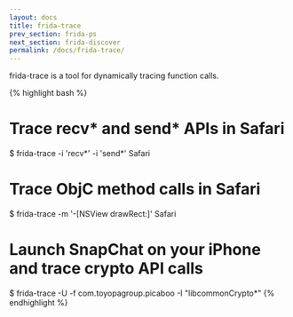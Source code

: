 ```yaml
---
layout: docs
title: frida-trace
prev_section: frida-ps
next_section: frida-discover
permalink: /docs/frida-trace/
---
```


frida-trace is a tool for dynamically tracing function calls.

{% highlight bash %}
# Trace recv* and send* APIs in Safari
$ frida-trace -i 'recv*' -i 'send*' Safari

# Trace ObjC method calls in Safari
$ frida-trace -m '-[NSView drawRect:]' Safari

# Launch SnapChat on your iPhone and trace crypto API calls
$ frida-trace -U -f com.toyopagroup.picaboo -I "libcommonCrypto*"
{% endhighlight %}

